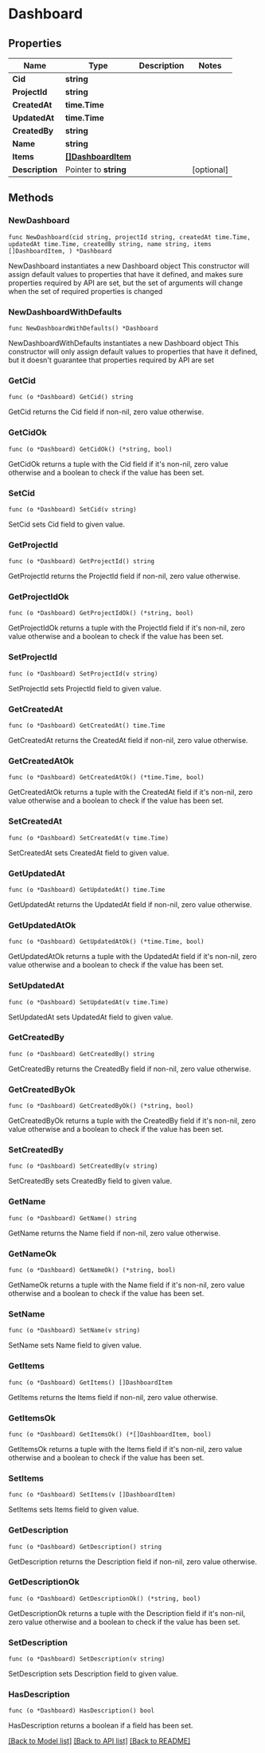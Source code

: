 # Dashboard

## Properties

Name | Type | Description | Notes
------------ | ------------- | ------------- | -------------
**Cid** | **string** |  | 
**ProjectId** | **string** |  | 
**CreatedAt** | **time.Time** |  | 
**UpdatedAt** | **time.Time** |  | 
**CreatedBy** | **string** |  | 
**Name** | **string** |  | 
**Items** | [**[]DashboardItem**](DashboardItem.md) |  | 
**Description** | Pointer to **string** |  | [optional] 

## Methods

### NewDashboard

`func NewDashboard(cid string, projectId string, createdAt time.Time, updatedAt time.Time, createdBy string, name string, items []DashboardItem, ) *Dashboard`

NewDashboard instantiates a new Dashboard object
This constructor will assign default values to properties that have it defined,
and makes sure properties required by API are set, but the set of arguments
will change when the set of required properties is changed

### NewDashboardWithDefaults

`func NewDashboardWithDefaults() *Dashboard`

NewDashboardWithDefaults instantiates a new Dashboard object
This constructor will only assign default values to properties that have it defined,
but it doesn't guarantee that properties required by API are set

### GetCid

`func (o *Dashboard) GetCid() string`

GetCid returns the Cid field if non-nil, zero value otherwise.

### GetCidOk

`func (o *Dashboard) GetCidOk() (*string, bool)`

GetCidOk returns a tuple with the Cid field if it's non-nil, zero value otherwise
and a boolean to check if the value has been set.

### SetCid

`func (o *Dashboard) SetCid(v string)`

SetCid sets Cid field to given value.


### GetProjectId

`func (o *Dashboard) GetProjectId() string`

GetProjectId returns the ProjectId field if non-nil, zero value otherwise.

### GetProjectIdOk

`func (o *Dashboard) GetProjectIdOk() (*string, bool)`

GetProjectIdOk returns a tuple with the ProjectId field if it's non-nil, zero value otherwise
and a boolean to check if the value has been set.

### SetProjectId

`func (o *Dashboard) SetProjectId(v string)`

SetProjectId sets ProjectId field to given value.


### GetCreatedAt

`func (o *Dashboard) GetCreatedAt() time.Time`

GetCreatedAt returns the CreatedAt field if non-nil, zero value otherwise.

### GetCreatedAtOk

`func (o *Dashboard) GetCreatedAtOk() (*time.Time, bool)`

GetCreatedAtOk returns a tuple with the CreatedAt field if it's non-nil, zero value otherwise
and a boolean to check if the value has been set.

### SetCreatedAt

`func (o *Dashboard) SetCreatedAt(v time.Time)`

SetCreatedAt sets CreatedAt field to given value.


### GetUpdatedAt

`func (o *Dashboard) GetUpdatedAt() time.Time`

GetUpdatedAt returns the UpdatedAt field if non-nil, zero value otherwise.

### GetUpdatedAtOk

`func (o *Dashboard) GetUpdatedAtOk() (*time.Time, bool)`

GetUpdatedAtOk returns a tuple with the UpdatedAt field if it's non-nil, zero value otherwise
and a boolean to check if the value has been set.

### SetUpdatedAt

`func (o *Dashboard) SetUpdatedAt(v time.Time)`

SetUpdatedAt sets UpdatedAt field to given value.


### GetCreatedBy

`func (o *Dashboard) GetCreatedBy() string`

GetCreatedBy returns the CreatedBy field if non-nil, zero value otherwise.

### GetCreatedByOk

`func (o *Dashboard) GetCreatedByOk() (*string, bool)`

GetCreatedByOk returns a tuple with the CreatedBy field if it's non-nil, zero value otherwise
and a boolean to check if the value has been set.

### SetCreatedBy

`func (o *Dashboard) SetCreatedBy(v string)`

SetCreatedBy sets CreatedBy field to given value.


### GetName

`func (o *Dashboard) GetName() string`

GetName returns the Name field if non-nil, zero value otherwise.

### GetNameOk

`func (o *Dashboard) GetNameOk() (*string, bool)`

GetNameOk returns a tuple with the Name field if it's non-nil, zero value otherwise
and a boolean to check if the value has been set.

### SetName

`func (o *Dashboard) SetName(v string)`

SetName sets Name field to given value.


### GetItems

`func (o *Dashboard) GetItems() []DashboardItem`

GetItems returns the Items field if non-nil, zero value otherwise.

### GetItemsOk

`func (o *Dashboard) GetItemsOk() (*[]DashboardItem, bool)`

GetItemsOk returns a tuple with the Items field if it's non-nil, zero value otherwise
and a boolean to check if the value has been set.

### SetItems

`func (o *Dashboard) SetItems(v []DashboardItem)`

SetItems sets Items field to given value.


### GetDescription

`func (o *Dashboard) GetDescription() string`

GetDescription returns the Description field if non-nil, zero value otherwise.

### GetDescriptionOk

`func (o *Dashboard) GetDescriptionOk() (*string, bool)`

GetDescriptionOk returns a tuple with the Description field if it's non-nil, zero value otherwise
and a boolean to check if the value has been set.

### SetDescription

`func (o *Dashboard) SetDescription(v string)`

SetDescription sets Description field to given value.

### HasDescription

`func (o *Dashboard) HasDescription() bool`

HasDescription returns a boolean if a field has been set.


[[Back to Model list]](../README.md#documentation-for-models) [[Back to API list]](../README.md#documentation-for-api-endpoints) [[Back to README]](../README.md)


